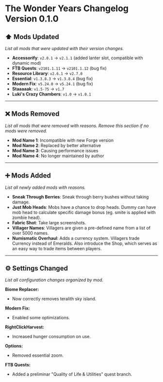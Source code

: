 # The Wonder Years Changelog Version 0.1.0

## ⬆️ Mods Updated
*List all mods that were updated with their version changes.*

- **Accessorify**: `v2.0.1` → `v2.1.1` (added lanter slot, compatible with dynamic mod)
- **FTB Quests**: `v2101.1.11` → `v2101.1.12` (bug fix)
- **Resource Library**: `v2.6.1` → `v2.7.0`
- **Essential**: `v1.3.8.3` → `v1.3.8.4` (bug fix)
- **Modern Fix**: `v5.24.0` → `v5.24.1` (bug fix)
- **Staaaaak**: `v1.5-75` → `v1.7`
- **Luki's Crazy Chambers**: `v1.0` → `v1.0.1`

---

## ❌ Mods Removed
*List all mods that were removed with reasons. Remove this section if no mods were removed.*

- **Mod Name 1**: Incompatible with new Forge version
- **Mod Name 2**: Replaced by better alternative
- **Mod Name 3**: Causing performance issues
- **Mod Name 4**: No longer maintained by author

---

## ➕ Mods Added
*List all newly added mods with reasons.*

- **Sneak Through Berries**: Sneak through berry bushes without taking damage.
- **Just Mob Heads**: Mobs have a chance to drop heads. Dummy can have mob head to calculate specific damage bonus (eg. smite is applied with zombie head).
- **Fabric Shot**: Take large screenshots.
- **Villager Names**: Villagers are given a pre-defined name from  a list of over 5000 names.
- **Numismatic Overhaul**: Adds a currency system. Villagers trade Currency instead of Emeralds. Also introduce the Shop, which serves as an easy way to trade items between players.

---

## ⚙️ Settings Changed
*List all configuration changes organized by mod.*

**Biome Replacer:**
- Now correctly removes teralith sky island.

**Modern Fix:**
- Enabled some optimizations.

**RightClickHarvest:**
- Increased hunger consumption on use.

**Options:**
- Removed essential zoom.

**FTB Quests:**
- Added a preliminar "Quality of Life & Utilities" quest branch.

